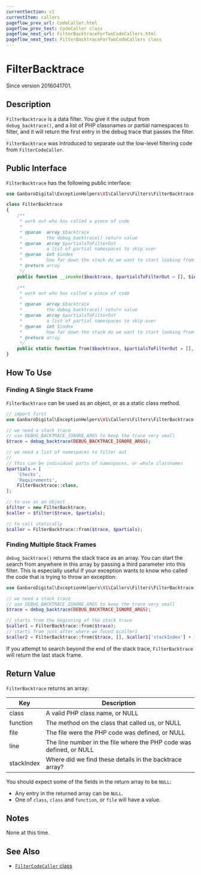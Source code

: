 ```yaml
---
currentSection: v1
currentItem: callers
pageflow_prev_url: CodeCaller.html
pageflow_prev_text: CodeCaller class
pageflow_next_url: FilterBacktraceForTwoCodeCallers.html
pageflow_next_text: FilterBacktraceForTwoCodeCallers class
---
```


# FilterBacktrace

<div class="callout info" markdown="1">
Since version 2016041701.
</div>

## Description

`FilterBacktrace` is a data filter. You give it the output from `debug_backtrace()`, and a list of PHP classnames or partial namespaces to filter, and it will return the first entry in the debug trace that passes the filter.

`FilterBacktrace` was introduced to separate out the low-level filtering code from `FilterCodeCaller`.

## Public Interface

`FilterBacktrace` has the following public interface:

```php
use GanbaroDigital\ExceptionHelpers\V1\Callers\Filters\FilterBacktrace;

class FilterBacktrace
{
    /**
     * work out who has called a piece of code
     *
     * @param  array $backtrace
     *         the debug_backtrace() return value
     * @param  array $partialsToFilterOut
     *         a list of partial namespaces to skip over
     * @param  int $index
     *         how far down the stack do we want to start looking from?
     * @return array
     */
    public function __invoke($backtrace, $partialsToFilterOut = [], $index = 0);

    /**
     * work out who has called a piece of code
     *
     * @param  array $backtrace
     *         the debug_backtrace() return value
     * @param  array $partialsToFilterOut
     *         a list of partial namespaces to skip over
     * @param  int $index
     *         how far down the stack do we want to start looking from?
     * @return array
     */
    public static function from($backtrace, $partialsToFilterOut = [], $index = 0);
}
```

## How To Use

### Finding A Single Stack Frame

`FilterBacktrace` can be used as an object, or as a static class method.

```php
// import first
use GanbaroDigital\ExceptionHelpers\V1\Callers\Filters\FilterBacktrace;

// we need a stack trace
// use DEBUG_BACKTRACE_IGNORE_ARGS to keep the trace very small
$trace = debug_backtrace(DEBUG_BACKTRACE_IGNORE_ARGS);

// we need a list of namespaces to filter out
//
// this can be individual parts of namespaces, or whole classnames
$partials = [
    'Checks',
    'Requirements',
    FilterBacktrace::class,
];

// to use as an object
$filter = new FilterBacktrace;
$caller = $filter($trace, $partials);

// to call statically
$caller = FilterBacktrace::from($trace, $partials);
```

### Finding Multiple Stack Frames

`debug_backtrace()` returns the stack trace as an array. You can start the search from anywhere in this array by passing a third parameter into this filter. This is especially useful if your exception wants to know who called the code that is trying to throw an exception:

```php
use GanbaroDigital\ExceptionHelpers\V1\Callers\Filters\FilterBacktrace;

// we need a stack trace
// use DEBUG_BACKTRACE_IGNORE_ARGS to keep the trace very small
$trace = debug_backtrace(DEBUG_BACKTRACE_IGNORE_ARGS);

// starts from the beginning of the stack trace
$caller1 = FilterBacktrace::from($trace);
// starts from just after where we found $caller1
$caller2 = FilterBacktrace::from($trace, [], $caller1['stackIndex'] + 1);
```

If you attempt to search beyond the end of the stack trace, `FilterBacktrace` will return the last stack frame.

## Return Value

`FilterBacktrace` returns an array:

Key | Description
----|------------
class | A valid PHP class name, or NULL
function | The method on the class that called us, or NULL
file | The file were the PHP code was defined, or NULL
line | The line number in the file where the PHP code was defined, or NULL
stackIndex | Where did we find these details in the backtrace array?

You should expect some of the fields in the return array to be `NULL`:

* Any entry in the returned array can be `NULL`.
* One of `class`, `class` and `function`, or `file` will have a value.

## Notes

None at this time.

## See Also

* [`FilterCodeCaller` class](FilterCodeCaller.html)
